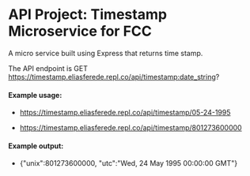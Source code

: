 
# API Project: Timestamp Microservice for FCC

A micro service built using Express that returns time stamp.


The API endpoint is GET https://timestamp.eliasferede.repl.co/api/timestamp:date_string?


#### Example usage:
* https://timestamp.eliasferede.repl.co/api/timestamp/05-24-1995

* https://timestamp.eliasferede.repl.co/api/timestamp/801273600000

#### Example output:
* {"unix":801273600000, "utc":"Wed, 24 May 1995 00:00:00 GMT"}